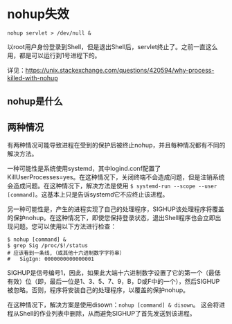 # nohup失效
`nohup servlet > /dev/null &`

以root用户身份登录到Shell，但是退出Shell后，servlet终止了。之前一直这么用，都是可以运行到1号进程下的。

详见：https://unix.stackexchange.com/questions/420594/why-process-killed-with-nohup

## nohup是什么

## 两种情况
有两种情况可能导致进程在受到的保护后被终止nohup，并且每种情况都有不同的解决方法。

一种可能性是系统使用systemd，其中logind.conf配置了KillUserProcesses=yes。在这种情况下，关闭终端不会造成问题，但是注销系统会造成问题。在这种情况下，解决方法是使用
`$ systemd-run --scope --user [command]`。这基本上只是告诉systemd它不应终止该进程。

另一种可能性是，产生的进程实现了自己的处理程序，SIGHUP该处理程序将覆盖的保护nohup。在这种情况下，即使您保持登录状态，退出Shell程序也会立即出现问题。您可以使用以下方法进行检查：
```shell script
$ nohup [command] &
$ grep Sig /proc/$!/status
# 应该看到一条线,（或其他十六进制数字字符串）
#   SigIgn: 0000000000000001
```
SIGHUP是信号编号1，因此，如果此大端十六进制数字设置了它的第一个（最低有效）位（即，最后一位是1、3、5、7、9，B，D或F中的一个），然后SIGHUP被忽略。否则，程序将安装自己的处理程序，以覆盖的保护nohup。

在这种情况下，解决方案是使用disown：`nohup [command] & disown`。
这会将进程从Shell的作业列表中删除，从而避免SIGHUP了首先发送到该进程。